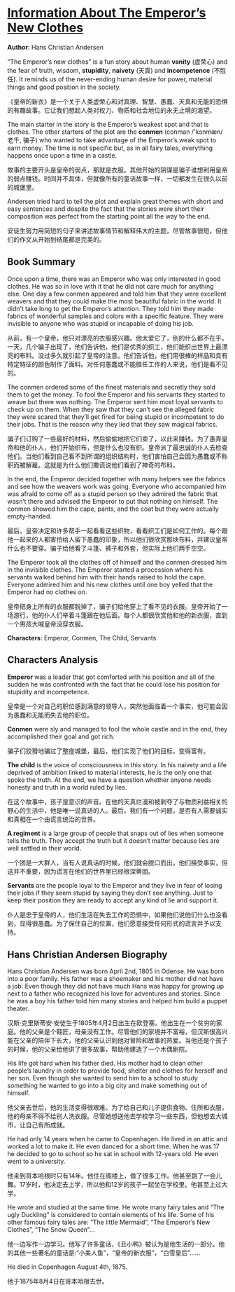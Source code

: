 # [Information About The Emperor’s New Clothes](https://www.bookreports.info/the-emperors-new-clothes-summary/)

**Author**: Hans Christian Andersen

“The Emperor’s new clothes” is a fun story about human **vanity** (虚荣心) and the fear of truth, wisdom, **stupidity**, **naivety** (天真) and **incompetence** (不胜任). It reminds us of the never-ending human desire for power, material things and good position in the society.

《皇帝的新衣》是一个关于人类虚荣心和对真理、智慧、愚蠢、天真和无能的恐惧的有趣故事。它让我们想起人类对权力、物质和社会地位的永无止境的渴望。

The main starter in the story is the Emperor’s weakest spot and that is clothes. The other starters of the plot are the **conmen** (conman /'kɔnmæn/老千, 骗子) who wanted to take advantage of the Emperor’s weak spot to earn money. The time is not specific but, as in all fairy tales, everything happens once upon a time in a castle.

故事的主要开头是皇帝的弱点，那就是衣服。其他开始的阴谋是骗子谁想利用皇帝的弱点赚钱。时间并不具体，但就像所有的童话故事一样，一切都发生在很久以前的城堡里。

Andersen tried hard to tell the plot and explain great themes with short and easy sentences and despite the fact that the stories were short their composition was perfect from the starting point all the way to the end.

安徒生努力用简短的句子来讲述故事情节和解释伟大的主题，尽管故事很短，但他们的作文从开始到结尾都是完美的。

## Book Summary

Once upon a time, there was an Emperor who was only interested in good clothes. He was so in love with it that he did not care much for anything else. One day a few conmen appeared and told him that they were excellent weavers and that they could make the most beautiful fabric in the world. It didn’t take long to get the Emperor’s attention. They told him they made fabrics of wonderful samples and colors with a specific feature. They were invisible to anyone who was stupid or incapable of doing his job.

从前，有一个皇帝，他只对漂亮的衣服感兴趣。他太爱它了，别的什么都不在乎。一天，几个骗子出现了，他们告诉他，他们是优秀的织工，他们能织出世界上最漂亮的布料。没过多久就引起了皇帝的注意。他们告诉他，他们用很棒的样品和具有特定特征的颜色制作了面料。对任何愚蠢或不能胜任工作的人来说，他们是看不见的。

The conmen ordered some of the finest materials and secretly they sold them to get the money. To fool the Emperor and his servants they started to weave but there was nothing. The Emperor sent him most loyal servants to check up on them. When they saw that they can’t see the alleged fabric they were scared that they’ll get fired for being stupid or incompetent to do their jobs. That is the reason why they lied that they saw magical fabrics.

骗子们订购了一些最好的材料，然后偷偷地把它们卖了，以此来赚钱。为了愚弄皇帝和他的仆人，他们开始织布，但是什么也没有织。皇帝派了最忠诚的仆人去检查他们。当他们看到自己看不到所谓的组织结构时，他们害怕自己会因为愚蠢或不称职而被解雇。这就是为什么他们撒谎说他们看到了神奇的布料。

In the end, the Emperor decided together with many helpers see the fabrics and see how the weavers work was going. Everyone who accompanied him was afraid to come off as a stupid person so they admired the fabric that wasn’t there and advised the Emperor to put that nothing on himself. The conmen showed him the cape, pants, and the coat but they were actually empty-handed.

最后，皇帝决定和许多帮手一起看看这些织物，看看织工们是如何工作的。每个跟他一起来的人都害怕给人留下愚蠢的印象，所以他们很欣赏那块布料，并建议皇帝什么也不要穿。骗子给他看了斗篷、裤子和外套，但实际上他们两手空空。

The Emperor took all the clothes off of himself and the conmen dressed him in the invisible clothes. The Emperor started a procession where his servants walked behind him with their hands raised to hold the cape. Everyone admired him and his new clothes until one boy yelled that the Emperor had no clothes on.

皇帝把身上所有的衣服都脱掉了，骗子们给他穿上了看不见的衣服。皇帝开始了一场游行，他的仆人们举着斗篷跟在他后面。每个人都很欣赏他和他的新衣服，直到一个男孩大喊皇帝没穿衣服。

**Characters**: Emperor, Conmen, The Child, Servants

## Characters Analysis

**Emperor** was a leader that got comforted with his position and all of the sudden he was confronted with the fact that he could lose his position for stupidity and incompetence.

皇帝是一个对自己的职位感到满意的领导人，突然他面临着一个事实，他可能会因为愚蠢和无能而失去他的职位。

**Conmen** were sly and managed to fool the whole castle and in the end, they accomplished their goal and got rich.

骗子们狡猾地骗过了整座城堡，最后，他们实现了他们的目标，变得富有。

**The child** is the voice of consciousness in this story. In his naivety and a life deprived of ambition linked to material interests, he is the only one that spoke the truth. At the end, we have a question whether anyone needs honesty and truth in a world ruled by lies.

在这个故事中，孩子是意识的声音。在他的天真烂漫和被剥夺了与物质利益相关的野心的生活中，他是唯一说真话的人。最后，我们有一个问题，是否有人需要诚实和真相在一个由谎言统治的世界。

**A regiment** is a large group of people that snaps out of lies when someone tells the truth. They accept the truth but it doesn’t matter because lies are well settled in their world.

一个团是一大群人，当有人说真话的时候，他们就会脱口而出。他们接受事实，但这并不重要，因为谎言在他们的世界里已经根深蒂固。

**Servants** are the people loyal to the Emperor and they live in fear of losing their jobs if they seem stupid by saying they don’t see anything. Just to keep their position they are ready to accept any kind of lie and support it.

仆人是忠于皇帝的人，他们生活在失去工作的恐惧中，如果他们说他们什么也没看到，显得很愚蠢。为了保住自己的位置，他们愿意接受任何形式的谎言并予以支持。

## Hans Christian Andersen Biography

Hans Christian Andersen was born April 2nd, 1805 in Odense. He was born into a poor family. His father was a shoemaker and his mother did not have a job. Even though they did not have much Hans was happy for growing up next to a father who recognized his love for adventures and stories. Since he was a boy his father told him many stories and helped him build a puppet theater.

汉斯·克里斯蒂安·安徒生于1805年4月2日出生在欧登塞。他出生在一个贫穷的家庭。他的父亲是个鞋匠，母亲没有工作。尽管他们的家境并不富裕，但汉斯很高兴能在父亲的陪伴下长大，他的父亲认识到他对冒险和故事的热爱。当他还是个孩子的时候，他的父亲给他讲了很多故事，帮助他建造了一个木偶剧院。

His life got hard when his father died. His mother had to clean other people’s laundry in order to provide food, shelter and clothes for herself and her son. Even though she wanted to send him to a school to study something he wanted to go into a big city and make something out of himself.

他父亲去世后，他的生活变得很艰难。为了给自己和儿子提供食物、住所和衣服，他的母亲不得不给别人洗衣服。尽管她想送他去学校学习一些东西，但他想去大城市，让自己有所成就。

He had only 14 years when he came to Copenhagen. He lived in an attic and worked a lot to make it. He even danced for a short time. When he was 17 he decided to go to school so he sat in school with 12-years old. He even went to a university.

他来到哥本哈根时只有14年。他住在阁楼上，做了很多工作。他甚至跳了一会儿舞。17岁时，他决定去上学，所以他和12岁的孩子一起坐在学校里。他甚至上过大学。

He wrote and studied at the same time. He wrote many fairy tales and “The ugly Duckling” is considered to contain elements of his life. Some of his other famous fairy tales are: “The little Mermaid”, “The Emperor’s New Clothes”, “The Snow Queen”…

他一边写作一边学习。他写了许多童话，《丑小鸭》被认为是他生活的一部分。他的其他一些著名的童话是:“小美人鱼”，“皇帝的新衣服”，“白雪皇后”……

He died in Copenhagen August 4th, 1875.

他于1875年8月4日在哥本哈根去世。
